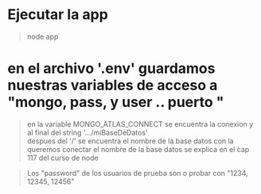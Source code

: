 ####
# Ejecutar la app 
> node app

# en el archivo '.env' guardamos nuestras variables de acceso a "mongo, pass, y user .. puerto "

> en la variable MONGO_ATLAS_CONNECT se encuentra la conexion y al final del string '.../miBaseDeDatos'  
  despues del '/' se encuentra el nombre de la base datos con la queremos conectar 
  el nombre de la base datos se explica en el cap 117 del curso de node

> Los "password" de los usuarios de prueba son o probar con "1234, 12345, 12456"
